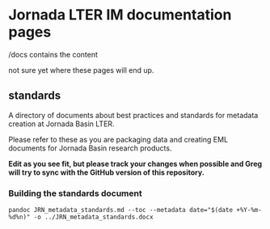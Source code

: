 # Jornada LTER IM documentation pages

/docs contains the content

not sure yet where these pages will end up.

## standards

A directory of documents about best practices and standards for metadata creation at Jornada Basin LTER.

Please refer to these as you are packaging data and creating EML documents for Jornada Basin research products.

**Edit as you see fit, but please track your changes when possible and Greg will try to sync with the GitHub version of this repository.**

### Building the standards document

    pandoc JRN_metadata_standards.md --toc --metadata date="$(date +%Y-%m-%d%n)" -o ../JRN_metadata_standards.docx 

